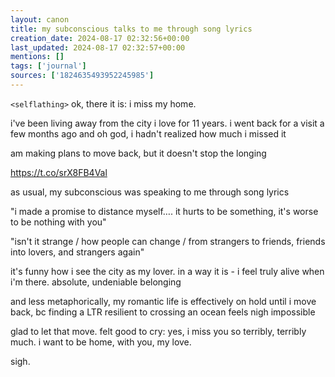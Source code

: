 ```yaml
---
layout: canon
title: my subconscious talks to me through song lyrics
creation_date: 2024-08-17 02:32:56+00:00
last_updated: 2024-08-17 02:32:57+00:00
mentions: []
tags: ['journal']
sources: ['1824635493952245985']
---
```


`<selflathing>` ok, there it is: i miss my home.  
  
i've been living away from the city i love for 11 years. i went back for a visit a few months ago and oh god, i hadn't realized how much i missed it  
  
am making plans to move back, but it doesn't stop the longing  
  
https://t.co/srX8FB4Val  

as usual, my subconscious was speaking to me through song lyrics  
  
"i made a promise to distance myself…. it hurts to be something, it's worse to be nothing with you"  
  
"isn't it strange / how people can change / from strangers to friends, friends into lovers, and strangers again"  

it's funny how i see the city as my lover. in a way it is - i feel truly alive when i'm there. absolute, undeniable belonging  
  
and less metaphorically, my romantic life is effectively on hold until i move back, bc finding a LTR resilient to crossing an ocean feels nigh impossible  

glad to let that move. felt good to cry: yes, i miss you so terribly, terribly much. i want to be home, with you, my love.  
  
sigh.  


